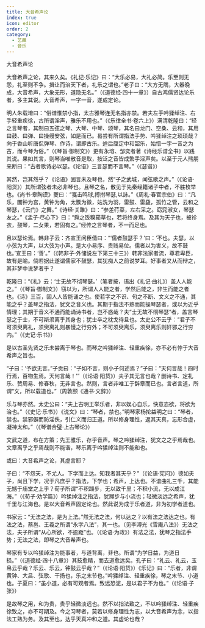 ```yaml
---
title: 大音希声论
index: true
icon: editor
order: 2
category:
  - 艺藏
  - 音乐
---
```


大音希声论  

大音希声之论，其来久矣。《礼记·乐记》曰：“大乐必易，大礼必简。乐至则无怨，礼至则不争。揖让而治天下者，礼乐之谓也。”老子曰：“大方无隅，大器晚成，大音希声，大象无形，道隐无名。”（《道德经·四十一章》）自古鸿儒贤达论乐者，多主其说。大音希声，一字一音，遂成定论。  

明人朱载堉曰：“俗谱惟禁小指，太古雅琴连无名指亦禁。若夫左手吟猱绰注、右手轻重疾徐，古所谓淫声，雅乐不用也。”（《乐律全书·卷六上》）满清乾隆曰：“经之言琴者，其制曰五弦之琴、大琴、中琴、颂琴，其名曰龙门、空桑、云和，其用曰鼓、曰弹、曰操缦安弦，如是而已。曷尝有所谓指法手势、吟猱绰注之琐琐哉？向于香山听唐侃弹琴、作诗，谓即古乐。迨后厘定中和韶乐，始悟一字一音之为古，而今琴为俗。”（《琴旨·御制文》）更有永瑢、邹奕者著《诗经乐谱全书》以践其说。果如其言，则琴当唯散音是取，按泛之音皆成繁手淫声矣。以至于元人熊朋来断曰：“古者歌诗必以瑟。《论语》三言瑟而不言琴。”（《瑟谱》）  

其然，岂其然乎？《论语》固言未及琴也，然“子之武城，闻弦歌之声。”（《论语·阳货》）其所谓弦者未必非琴也。且琴之名，散见于先秦经籍诸子中者，不胜枚举也。《尚书·皋陶谟》夔曰：“戛击鸣球,搏拊琴瑟,以詠。”《周礼·春官宗伯》曰：“凡乐，圜钟为宫，黄钟为角，太簇为徵，姑洗为羽，雷鼓、雷鼗，孤竹之管，云和之琴瑟，《云门》之舞。”《诗经·关雎》曰：“参差荇菜，左右采之。窈窕淑女，琴瑟友之。”《孟子·尽心下》曰：“舜之饭糗茹草也，若将终身焉。及其为天子也，被袗衣，鼓琴，二女果，若固有之。”经传之言琴者，不一而足也。  

且以瑟论焉。韩非子云：齐宣王问臣倩曰：“‘儒者鼓瑟乎？’曰：‘不也。夫瑟，以小弦为大声，以大弦为小声。是大小易序、贵贱易位。儒者以为害义，故不鼓也。’宣王曰：‘善’。”（《韩非子·外储说左下第三十三》）韩非法家者流，尊君卑臣，故有是喻。倘若据此遂谓儒家不鼓瑟，其犹痴人之前说梦耳。好事者又从而辩之，其非梦中说梦者乎？  

乾隆曰：“《礼》云：‘士无故不彻琴瑟。’（笔者按，语出《礼记·曲礼》）盖人人能之。”（《琴旨·御制文》）窃以为，所谓人人能之者，学然后能之，非生而能之者也。《诗》三百，固人人皆能诵之也。使若字之不识、句之不断、文义之不通，其能之乎？盖琴之指法，犹文之音义也。其期于指法不熟而能操琴瑟者，或以为近乎情理；其期于音义不通而能诵诗书者，岂不惑哉？夫“士无故不彻琴瑟”者，盖言琴瑟之于士，不可斯须离乎其身也；犹士卒之枕戈待旦也。太史公不云乎：“君子不可须臾离礼，须臾离礼则暴慢之行穷外；不可须臾离乐，须臾离乐则奸邪之行穷内。”（《史记·乐书》）  

是以古圣先贤之乐未尝离于琴也。而琴之吟猱绰注、轻重疾徐，亦不必有悖于大音希声之旨也。  

“子曰：‘予欲无言。”子贡曰：“子如不言，则小子何述焉？”子曰：“天何言哉！四时行焉，百物生焉。天何言哉！’”（《论语·阳货》）夫子其无言也哉？删诗书、定礼乐、赞周易、修春秋，无非言也。然则，言者非唯工于辞章而已也。言者言道，所谓“文，所以载道也。”（周敦颐《通书·文辞》）  

乐与琴亦然。太史公曰：“夫上古明王举乐者，非以娱心自乐，快意恣欲，将欲为治也。”（《史记·乐书》）《说文》曰：“琴者，禁也。”明琴家杨抡益明之曰：“琴者，禁也。禁邪僻而防淫佚，引仁义而归正道。所以修身理性，返其天真，忘形合虚，凝神太和。”（《琴谱合璧·上古琴论》）  

文武之道，布在方策；先王雅乐，存乎音声。琴之吟猱绰注，犹文之之乎焉哉也。文章离乎之乎焉哉则不能谐，琴乐离乎吟猱绰注则不能和也。  

或曰：大音希声之论，其虚言耶？  

子曰：“不怨天，不尤人。下学而上达。知我者其天乎？”（《论语·宪问》）德如夫子，尚且下学，况于凡庶乎？指法，下学也；希声，上达也。不谙曲礼三千，其能无憾于庙堂之上乎？荀子所谓“不积蹞步，无以致千里；不积小流，无以成江海。”（《荀子·劝学篇》）吟猱绰注之指法，犹蹞步与小流也；轻微淡远之希声，犹千里与江海也。是以大音希声固定论也。然此说为成于乐者道，非为初学者道也。  

书家云：“无法之法，是为上法。”然无法之法，何以达之？以有法之法达之也。有法之法，蔡邕、王羲之所谓“永字八法”，其一也。（见李溥光《雪庵八法》）无法之法，夫子所谓“从心所欲，不逾距”也。（《论语·为政》）有法之法，犹琴之指法手势；无法之法，即琴之大音希声也。  

琴家有专以吟猱绰注为能事者，与道背离，非也。所谓“为学日益，为道日损。”（《道德经·四十八章》）其技愈精，而去道愈远矣。孔子曰：“礼云、礼云，玉帛云乎哉？乐云、乐云，钟鼓云乎哉？”（《论语·阳货》）《乐记》曰：“乐者，非谓黄钟、大吕、弦歌、干扬也，乐之末节也。”吟猱绰注、轻重疾徐，琴之末节、小道也。子夏曰：“虽小道，必有可观者焉。致远恐泥，是以君子不为也。”（《论语·子张》）  

是故琴之用，和为贵，贵乎轻微淡远也。然不以指法致之，不以吟猱绰注、轻重疾徐致之，亦不可期及。今之习琴者，莫若以修身理性为志，以大音希声为念，以指法工熟为务。及其至也，达乎天真冲和之道。其虚论也哉？  
